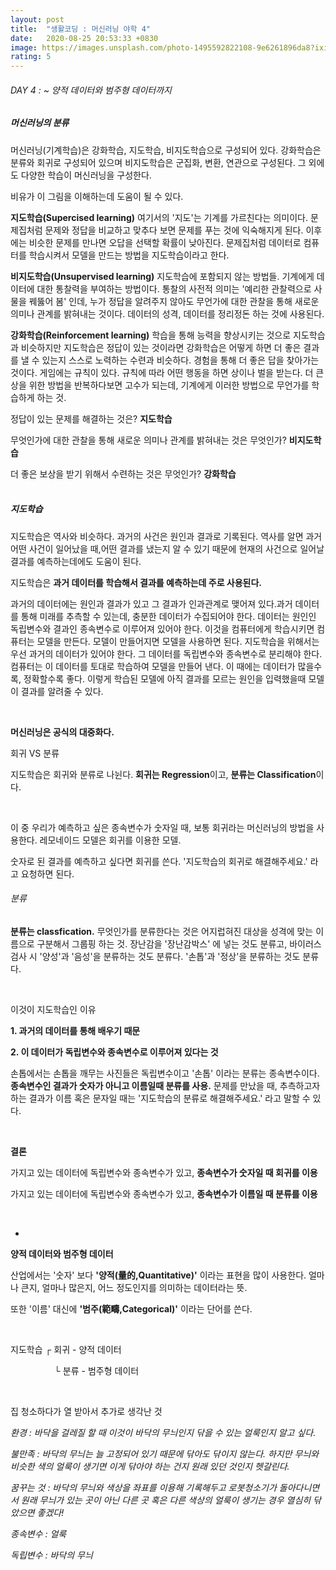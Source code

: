 ```yaml
---
layout: post
title:  "생활코딩 : 머신러닝 야학 4"
date:   2020-08-25 20:53:33 +0830
image: https://images.unsplash.com/photo-1495592822108-9e6261896da8?ixid=MnwxMjA3fDB8MHxzZWFyY2h8M3x8bWFjaGluZSUyMGxlYXJuaW5nfGVufDB8fDB8fA%3D%3D&ixlib=rb-1.2.1&auto=format&fit=crop&w=500&q=60
rating: 5
---
```


###### DAY 4 : ~ 양적 데이터와 범주형 데이터까지


##### 머신러닝의 분류



머신러닝(기계학습)은 강화학습, 지도학습, 비지도학습으로 구성되어 있다. 강화학습은 분류와 회귀로 구성되어 있으며 비지도학습은 군집화, 변환, 연관으로 구성된다. 그 외에도 다양한 학습이 머신러닝을 구성한다.


비유가 이 그림을 이해하는데 도움이 될 수 있다.
<br>


**지도학습(Supercised learning)** 여기서의 '지도'는 기계를 가르친다는 의미이다. 문제집처럼 문제와 정답을 비교하고 맞추다 보면 문제를 푸는 것에 익숙해지게 된다. 이후에는 비슷한 문제를 만나면 오답을 선택할 확률이 낮아진다. 문제집처럼 데이터로 컴퓨터를 학습시켜서 모델을 만드는 방법을 지도학습이라고 한다.


**비지도학습(Unsupervised learning)** 지도학습에 포함되지 않는 방법들. 기계에게 데이터에 대한 통찰력을 부여하는 방법이다. 통찰의 사전적 의미는 '예리한 관찰력으로 사물을 꿰뚫어 봄' 인데, 누가 정답을 알려주지 않아도 무언가에 대한 관찰을 통해 새로운 의미나 관계를 밝혀내는 것이다. 데이터의 성격, 데이터를 정리정돈 하는 것에 사용된다.


**강화학습(Reinforcement learning)** 학습을 통해 능력을 향상시키는 것으로 지도학습과 비슷하지만 지도학습은 정답이 있는 것이라면 강화학습은 어떻게 하면 더 좋은 결과를 낼 수 있는지 스스로 노력하는 수련과 비슷하다. 경험을 통해 더 좋은 답을 찾아가는 것이다. 게임에는 규칙이 있다. 규칙에 따라 어떤 행동을 하면 상이나 벌을 받는다. 더 큰 상을 위한 방법을 반복하다보면 고수가 되는데, 기계에게 이러한 방법으로 무언가를 학습하게 하는 것.
<br>


정답이 있는 문제를 해결하는 것은? **지도학습**

무엇인가에 대한 관찰을 통해 새로운 의미나 관계를 밝혀내는 것은 무엇인가? **비지도학습**

더 좋은 보상을 받기 위해서 수련하는 것은 무엇인가? **강화학습**
<br>
<br>


##### 지도학습



지도학습은 역사와 비슷하다. 과거의 사건은 원인과 결과로 기록된다. 역사를 알면 과거 어떤 사건이 일어났을 때,어떤 결과를 냈는지 알 수 있기 때문에 현재의 사건으로 일어날 결과를 예측하는데에도 도움이 된다.

지도학습은 **과거 데이터를 학습해서 결과를 예측하는데 주로 사용된다.**


과거의 데이터에는 원인과 결과가 있고 그 결과가 인과관계로 맺어져 있다.과거 데이터를 통해 미래를 추측할 수 있는데, 충분한 데이터가 수집되어야 한다. 데이터는 원인인 독립변수와 결과인 종속변수로 이루어져 있어야 한다. 이것을 컴퓨터에게 학습시키면 컴퓨터는 모델을 만든다. 모델이 만들어지면 모델을 사용하면 된다. 지도학습을 위해서는 우선 과거의 데이터가 있어야 한다. 그 데이터를 독립변수와 종속변수로 분리해야 한다. 컴퓨터는 이 데이터를 토대로 학습하여 모델을 만들어 낸다. 이 때에는 데이터가 많을수록, 정확할수록 좋다. 이렇게 학습된 모델에 아직 결과를 모르는 원인을 입력했을때 모델이 결과를 알려줄 수 있다.

<br>

**머신러닝은 공식의 대중화다.**


회귀 VS 분류


지도학습은 회귀와 분류로 나뉜다. **회귀는 Regression**이고, **분류는 Classification**이다.

<br>

이 중 우리가 예측하고 싶은 종속변수가 숫자일 때, 보통 회귀라는 머신러닝의 방법을 사용한다. 레모네이드 모델은 회귀를 이용한 모델.

숫자로 된 결과를 예측하고 싶다면 회귀를 쓴다. '지도학습의 회귀로 해결해주세요.' 라고 요청하면 된다.



###### 분류


**분류는 classfication.** 무엇인가를 분류한다는 것은 어지럽혀진 대상을 성격에 맞는 이름으로 구분해서 그룹핑 하는 것. 장난감을 '장난감박스' 에 넣는 것도 분류고, 바이러스 검사 시 '양성'과 '음성'을 분류하는 것도 분류다. '손톱'과 '정상'을 분류하는 것도 분류다.

<br>

이것이 지도학습인 이유

**1. 과거의 데이터를 통해 배우기 때문**

**2. 이 데이터가 독립변수와 종속변수로 이루어져 있다는 것**


손톱에서는 손톱을 깨무는 사진들은 독립변수이고 '손톱' 이라는 분류는 종속변수이다. **종속변수인 결과가 숫자가 아니고 이름일때 분류를 사용.** 문제를 만났을 때, 추측하고자 하는 결과가 이름 혹은 문자일 때는 '지도학습의 분류로 해결해주세요.' 라고 말할 수 있다.

<br>


**결론**

가지고 있는 데이터에 독립변수와 종속변수가 있고, **종속변수가 숫자일 때 회귀를 이용**

가지고 있는 데이터에 독립변수와 종속변수가 있고, **종속변수가 이름일 때 분류를 이용**

<br>


+


**양적 데이터와 범주형 데이터**
<br>


산업에서는 '숫자' 보다 **'양적(量的,Quantitative)'** 이라는 표현을 많이 사용한다. 얼마나 큰지, 얼마나 많은지, 어느 정도인지를 의미하는 데이터라는 뜻.

또한 '이름' 대신에 **'범주(範疇,Categorical)'** 이라는 단어를 쓴다.

<br>


지도학습  ┌ 회귀 - 양적 데이터

　　　　　└ 분류 - 범주형 데이터


<br>

집 청소하다가 열 받아서 추가로 생각난 것


*환경 : 바닥을 걸레질 할 때 이것이 바닥의 무늬인지 닦을 수 있는 얼룩인지 알고 싶다.*

*불만족 : 바닥의 무늬는 늘 고정되어 있기 때문에 닦아도 닦이지 않는다. 하지만 무늬와 비슷한 색의 얼룩이 생기면 이게 닦아야 하는 건지 원래 있던 것인지 헷갈린다.*

*꿈꾸는 것 : 바닥의 무늬와 색상을 좌표를 이용해 기록해두고 로봇청소기가 돌아다니면서 원래 무늬가 있는 곳이 아닌 다른 곳 혹은 다른 색상의 얼룩이 생기는 경우 열심히 닦았으면 좋겠다!*
<br>


*종속변수 : 얼룩*

*독립변수 : 바닥의 무늬*



